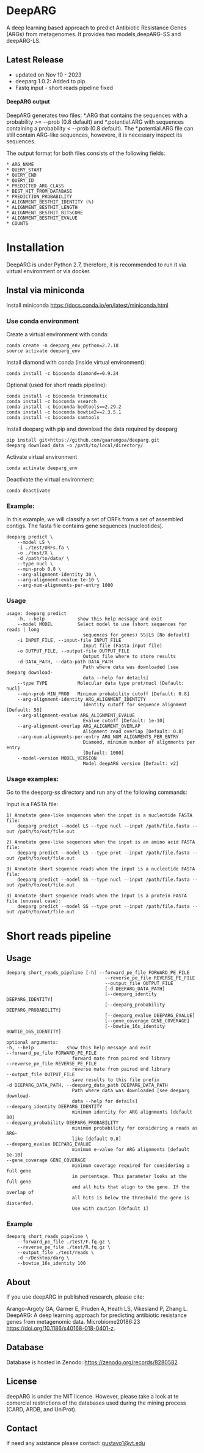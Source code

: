 
# DeepARG
A deep learning based approach to predict Antibiotic Resistance Genes (ARGs) from metagenomes. It provides two models,deepARG-SS and deepARG-LS.

<!-- https://zenodo.org/records/8280582/files/deeparg.zip?download=1 -->

## Latest Release 
* updated on Nov 10 - 2023
* deeparg 1.0.2: Added to pip
* Fastq input - short reads pipeline fixed

<!-- ## Web Service
We have released a web service to process raw sequences (paired end) using deepARG. You will get absolute and relative abundances of each submitted sample. You can find the website at http://bench.cs.vt.edu/deeparg -->

#### DeepARG output
DeepARG generates two files: *.ARG that contains the sequences with a probability >= --prob (0.8 default) and *.potential.ARG with sequences containing a probability < --prob (0.8 default). The *.potential.ARG file can still contain ARG-like sequences, howevere, it is necessary inspect its sequences.

The output format for both files consists of the following fields:

    * ARG_NAME
    * QUERY_START
    * QUERY_END
    * QUERY_ID
    * PREDICTED_ARG_CLASS
    * BEST_HIT_FROM_DATABASE
    * PREDICTION_PROBABILITY
    * ALIGNMENT_BESTHIT_IDENTITY (%)
    * ALIGNMENT_BESTHIT_LENGTH
    * ALIGNMENT_BESTHIT_BITSCORE
    * ALIGNMENT_BESTHIT_EVALUE
    * COUNTS

# Installation
DeepARG is under Python 2.7, therefore, it is recommended to run it via virtual environment or via docker.  

## Instal via miniconda
Install miniconda https://docs.conda.io/en/latest/miniconda.html

<!-- ## Dependencies
DeepARG requires the next software installed:

    1 diamond version 0.9.24 (http://www.diamondsearch.org/index.php?pages/installation/)
    2 Python version 2.7.14 - 2.7.18 -->

<!-- ## Installation -->
<!-- ### Install using virtualenv
(optional) if not pip is installed in yor machine:

    1. wget https://bootstrap.pypa.io/get-pip.py
    2. python get-pip.py

Create a virutal environment with virtualenv

    pip3 install virtualenv
    python3 -m virtualenv env
    source env/bin/activate

Install deeparg with pip and download the data required by deeparg

    pip install deeparg==1.0.2
    Download data from zenodo manually following this link: https://zenodo.org/records/8280582/files/deeparg.zip?download=1 and save it to your local directory
    3. Run deeparg initiate_environment -i /path/to/local/directory/deeparg/

To re-activate the virtual environment:

    source env/bin/activate -->
    
### Use conda environment
Create a virtual environment with conda:

    conda create -n deeparg_env python=2.7.18
    source activate deeparg_env

Install diamond with conda (inside virtual environment): 

    conda install -c bioconda diamond==0.9.24

Optional (used for short reads pipeline): 

    conda install -c bioconda trimmomatic
    conda install -c bioconda vsearch
    conda install -c bioconda bedtools==2.29.2
    conda install -c bioconda bowtie2==2.3.5.1
    conda install -c bioconda samtools

Install deeparg with pip and download the data required by deeparg

    pip install git+https://github.com/gaarangoa/deeparg.git
    deeparg download_data -o /path/to/local/directory/

Activate virtual environment

    conda activate deeparg_env

Deactivate the virtual environment:

    conda deactivate

<!-- ### Known instalation issues
See issues on repository

### Docker

    docker pull gaarangoa/deeparg:latest

To run deeparg using docker just type:

    docker run --rm -v $PWD:/data/ gaarangoa/deeparg:latest deeparg --help

Note that input parameters are under /data/ directory.  -->

### Example:
In this example, we will classify a set of ORFs from a set of assembled contigs. The fasta file contains gene sequences (nucleotides).

    deeparg predict \
        --model LS \
        -i ./test/ORFs.fa \
        -o ./test/X \
        -d /path/to/data/ \
        --type nucl \
        --min-prob 0.8 \
        --arg-alignment-identity 30 \
        --arg-alignment-evalue 1e-10 \
        --arg-num-alignments-per-entry 1000

### Usage

    usage: deeparg predict 
        -h, --help            show this help message and exit
        --model MODEL         Select model to use (short sequences for reads | long
                                sequences for genes) SS|LS [No default]
        -i INPUT_FILE, --input-file INPUT_FILE
                                Input file (Fasta input file)
        -o OUTPUT_FILE, --output-file OUTPUT_FILE
                                Output file where to store results
        -d DATA_PATH, --data-path DATA_PATH
                                Path where data was downloaded [see deeparg download-
                                data --help for details]
        --type TYPE           Molecular data type prot/nucl [Default: nucl]
        --min-prob MIN_PROB   Minimum probability cutoff [Default: 0.8]
        --arg-alignment-identity ARG_ALIGNMENT_IDENTITY
                                Identity cutoff for sequence alignment [Default: 50]
        --arg-alignment-evalue ARG_ALIGNMENT_EVALUE
                                Evalue cutoff [Default: 1e-10]
        --arg-alignment-overlap ARG_ALIGNMENT_OVERLAP
                                Alignment read overlap [Default: 0.8]
        --arg-num-alignments-per-entry ARG_NUM_ALIGNMENTS_PER_ENTRY
                                Diamond, minimum number of alignments per entry
                                [Default: 1000]
        --model-version MODEL_VERSION
                                Model deepARG version [Default: v2]

### Usage examples:

Go to the deeparg-ss directory and run any of the following commands:

Input is a FASTA file:

    1) Annotate gene-like sequences when the input is a nucleotide FASTA file:
        deeparg predict --model LS --type nucl --input /path/file.fasta --out /path/to/out/file.out

    2) Annotate gene-like sequences when the input is an amino acid FASTA file:
        deeparg predict --model LS --type prot --input /path/file.fasta --out /path/to/out/file.out

    3) Annotate short sequence reads when the input is a nucleotide FASTA file:
        deeparg predict --model SS --type nucl --input /path/file.fasta --out /path/to/out/file.out

    3) Annotate short sequence reads when the input is a protein FASTA file (unusual case):
        deeparg predict --model SS --type prot --input /path/file.fasta --out /path/to/out/file.out

# Short reads pipeline

## Usage

    deeparg short_reads_pipeline [-h] --forward_pe_file FORWARD_PE_FILE
                                        --reverse_pe_file REVERSE_PE_FILE
                                        --output_file OUTPUT_FILE
                                        [-d DEEPARG_DATA_PATH]
                                        [--deeparg_identity DEEPARG_IDENTITY]
                                        [--deeparg_probability DEEPARG_PROBABILITY]
                                        [--deeparg_evalue DEEPARG_EVALUE]
                                        [--gene_coverage GENE_COVERAGE]
                                        [--bowtie_16s_identity BOWTIE_16S_IDENTITY]

    optional arguments:
    -h, --help            show this help message and exit
    --forward_pe_file FORWARD_PE_FILE
                            forward mate from paired end library
    --reverse_pe_file REVERSE_PE_FILE
                            reverse mate from paired end library
    --output_file OUTPUT_FILE
                            save results to this file prefix
    -d DEEPARG_DATA_PATH, --deeparg_data_path DEEPARG_DATA_PATH
                            Path where data was downloaded [see deeparg download-
                            data --help for details]
    --deeparg_identity DEEPARG_IDENTITY
                            minimum identity for ARG alignments [default 80]
    --deeparg_probability DEEPARG_PROBABILITY
                            minimum probability for considering a reads as ARG-
                            like [default 0.8]
    --deeparg_evalue DEEPARG_EVALUE
                            minimum e-value for ARG alignments [default 1e-10]
    --gene_coverage GENE_COVERAGE
                            minimum coverage required for considering a full gene
                            in percentage. This parameter looks at the full gene
                            and all hits that align to the gene. If the overlap of
                            all hits is below the threshold the gene is discarded.
                            Use with caution [default 1]

### Example

    deeparg short_reads_pipeline \
        --forward_pe_file ./test/F.fq.gz \
        --reverse_pe_file ./test/R.fq.gz \
        --output_file ./test/reads \
        -d ~/Desktop/darg \
        --bowtie_16s_identity 100


## About
If you use deepARG in published research, please cite:

Arango-Argoty GA, Garner E, Pruden A, Heath LS, Vikesland P, Zhang L. DeepARG: A deep learning approach for predicting antibiotic resistance genes from metagenomic data. Microbiome20186:23
https://doi.org/10.1186/s40168-018-0401-z.

## Database
Database is hosted in Zenodo: https://zenodo.org/records/8280582

## License
deepARG is under the MIT licence. However, please take a look at te comercial restrictions of the databases used during the mining process (CARD, ARDB, and UniProt).

## Contact
If need any asistance please contact: gustavo1@vt.edu

<!-- ## Update pip
python setup.py sdist bdist_wheel
twine upload dist/* -->